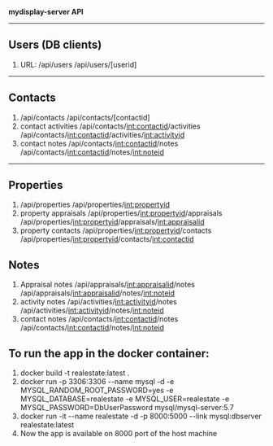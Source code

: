 **mydisplay-server API**

---

## Users (DB clients)


1. URL: /api/users /api/users/[userid]
---

## Contacts
1. /api/contacts /api/contacts/[contactid]
2. contact activities /api/contacts/<int:contactid>/activities /api/contacts/<int:contactid>/activities/<int:activityid>
3. contact notes /api/contacts/<int:contactid>/notes /api/contacts/<int:contactid>/notes/<int:noteid>

---

## Properties

1. /api/properties /api/properties/<int:propertyid>
2. property appraisals /api/properties/<int:propertyid>/appraisals /api/properties/<int:propertyid>/appraisals/<int:appraisalid>
3. property contacts /api/properties/<int:propertyid>/contacts /api/properties/<int:propertyid>/contacts/<int:contactid>

## Notes

1. Appraisal notes /api/appraisals/<int:appraisalid>/notes /api/appraisals/<int:appraisalid>/notes/<int:noteid>
2. activity notes /api/activities/<int:activityid>/notes /api/activities/<int:activityid>/notes/<int:noteid>
3. contact notes /api/contacts/<int:contactid>/notes /api/contacts/<int:contactid>/notes/<int:noteid>

## To run the app in the docker container:
1. docker build -t realestate:latest .
2. docker run -p 3306:3306 --name mysql -d -e MYSQL_RANDOM_ROOT_PASSWORD=yes -e MYSQL_DATABASE=realestate -e MYSQL_USER=realestate  -e MYSQL_PASSWORD=DbUserPassword mysql/mysql-server:5.7 
3. docker run -it --name realestate -d -p 8000:5000 --link mysql:dbserver realestate:latest
4. Now the app is available on 8000 port of the host machine
